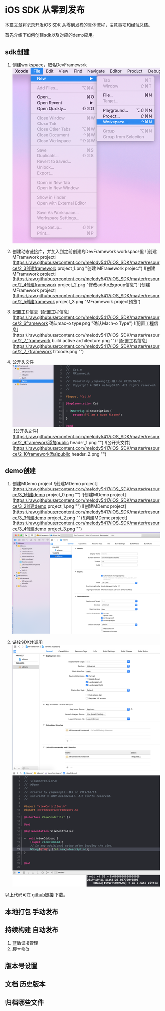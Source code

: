 # iOS SDK 从零到发布
本篇文章将记录开发iOS SDK 从零到发布的具体流程，注意事项和经验总结。

首先介绍下如何创建sdk以及对应的demo应用。
## sdk创建
1. 创建workspace，取名DevFramework
![创建workspace](https://raw.githubusercontent.com/melody5417/iOS_SDK/master/resource/1创建workspace.png)

2. 创建动态链接库，并加入到之前创建的DevFramework workspace里
![创建 MFramework project](https://raw.githubusercontent.com/melody5417/iOS_SDK/master/resource/2_3创建framework project_1.png "创建 MFramework project")
![创建 MFramework project](https://raw.githubusercontent.com/melody5417/iOS_SDK/master/resource/2_4创建framework project_2.png "修改addto及group信息")
![创建 MFramework project](https://raw.githubusercontent.com/melody5417/iOS_SDK/master/resource/2_5创建framewok project_3.png "MFramework project预览")

3. 配置工程信息
![配置工程信息](https://raw.githubusercontent.com/melody5417/iOS_SDK/master/resource/2_6framework 确认mac-o type.png "确认Mach-o Type")
![配置工程信息](https://raw.githubusercontent.com/melody5417/iOS_SDK/master/resource/2_7_1framework build active architecture.png "")
![配置工程信息](https://raw.githubusercontent.com/melody5417/iOS_SDK/master/resource/2_7_2framework bitcode.png "")

4. 公开头文件
![公开头文件](https://raw.githubusercontent.com/melody5417/iOS_SDK/master/resource/2_8framework添加测试代码.png "")
![公开头文件](https://raw.githubusercontent.com/melody5417/iOS_SDK/master/resource/2_9framework添加public header_1.png "")
![公开头文件](https://raw.githubusercontent.com/melody5417/iOS_SDK/master/resource/2_10framework添加public header_2.png "")

## demo创建
1. 创建MDemo project
![创建MDemo project](https://raw.githubusercontent.com/melody5417/iOS_SDK/master/resource/3_1创建demo project_0.png "")
![创建MDemo project](https://raw.githubusercontent.com/melody5417/iOS_SDK/master/resource/3_2创建demo project_1.png "")
![创建MDemo project](https://raw.githubusercontent.com/melody5417/iOS_SDK/master/resource/3_3创建demo project_2.png "")
![创建MDemo project](https://raw.githubusercontent.com/melody5417/iOS_SDK/master/resource/3_4创建demo project_3.png "")
![创建MDemo project](https://raw.githubusercontent.com/melody5417/iOS_SDK/master/resource/4工程全部创建完预览.png "")

2. 链接SDK并调用
![创建MDemo project](https://raw.githubusercontent.com/melody5417/iOS_SDK/master/resource/5_1demo添加embeded和link.png "")
![创建MDemo project](https://raw.githubusercontent.com/melody5417/iOS_SDK/master/resource/5_2demo调用sdk.png "")

以上代码可在 [github链接](https://github.com/melody5417/iOS_SDK) 下载。

## 本地打包 手动发布

## 持续构建 自动发布
1. 蓝盾证书管理
2. 脚本修改
## 版本号设置
## 文档 历史版本
## 归档哪些文件


